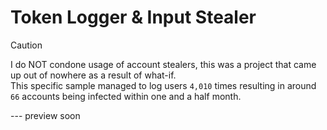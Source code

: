 # Token Logger & Input Stealer
> [!CAUTION]
> I do NOT condone usage of account stealers, this was a project that came up out of nowhere as a result of what-if. <br>
> This specific sample managed to log users `4,010` times resulting in around `66` accounts being infected within one and a half month.

--- preview soon


